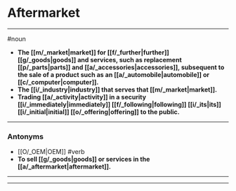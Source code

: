 # Aftermarket
---
#noun
- **The [[m/_market|market]] for [[f/_further|further]] [[g/_goods|goods]] and services, such as replacement [[p/_parts|parts]] and [[a/_accessories|accessories]], subsequent to the sale of a product such as an [[a/_automobile|automobile]] or [[c/_computer|computer]].**
- **The [[i/_industry|industry]] that serves that [[m/_market|market]].**
- **Trading [[a/_activity|activity]] in a security [[i/_immediately|immediately]] [[f/_following|following]] [[i/_its|its]] [[i/_initial|initial]] [[o/_offering|offering]] to the public.**
---
### Antonyms
- [[O/_OEM|OEM]]
#verb
- **To sell [[g/_goods|goods]] or services in the [[a/_aftermarket|aftermarket]].**
---
---

